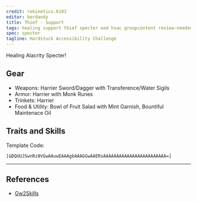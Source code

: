 ```yaml
---
credit: rekinetics.6183
editor: berdandy
title: Thief - Support
tags: healing support thief specter eod hsac groupcontent review-needed
spec: specter
tagline: Hardstuck Accessibility Challenge
---
```


Healing Alacrity Specter!

## Gear

- Weapons: Harrier Sword/Dagger with Transference/Water Sigils
- Armor: Harrier with Monk Runes
- Trinkets: Harrier
- Food & Utility: Bowl of Fruit Salad with Mint Garnish, Bountiful Maintenace Oil

## Traits and Skills

Template Code:

`[&DQUUJSwnRz8VGwAAuwEAAAgbAAAGGwAAERsAAAAAAAAAAAAAAAAAAAAAAAA=]`

---

<div
  data-armory-embed='skills'
  data-armory-ids='63292,13117,63323,63276,63275'
>
</div>
<div
  data-armory-embed='specializations'
  data-armory-ids='20,44,71'
  data-armory-20-traits='1160,1297,1135'
  data-armory-44-traits='1163,1277,1158'
  data-armory-71-traits='2275,2285,2289'
>
</div>
<script async src='https://unpkg.com/armory-embeds@^0.x.x/armory-embeds.js'></script>



## References

- [Gw2Skills](http://gw2skills.net/editor/?PagAwilhyCZpMWWLeKXnxfA-zRJYqRDfZkYCUdB47s0+mF-e)
